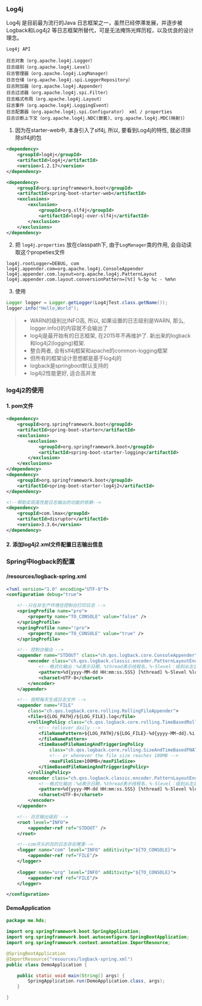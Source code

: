 ### Log4j

Log4j 是目前最为流行的Java 日志框架之一，虽然已经停滞发展，并逐步被Logback和Log4j2 等日志框架所替代，可是无法掩饰光辉历程，以及优良的设计理念。

```properties
Log4j API

日志对象（org.apache.log4j.Logger）
日志级别（org.apache.log4j.Level）
日志管理器（org.apache.log4j.LogManager）
日志仓储（org.apache.log4j.spi.LoggerRepository）
日志附加器（org.apache.log4j.Appender）
日志过滤器（org.apache.log4j.spi.Filter）
日志格式布局（org.apache.log4j.Layout）
日志事件（org.apache.log4j.LoggingEvent）
日志配置器（org.apache.log4j.spi.Configurator） xml / properties
日志诊断上下文（org.apache.log4j.NDC(嵌套)、org.apache.log4j.MDC(映射)）
```

1. 因为在starter-web中, 本身引入了slf4j, 所以, 要看到Log4j的特性, 就必须排除slf4j的包

```xml
<dependency>
    <groupId>log4j</groupId>
    <artifactId>log4j</artifactId>
    <version>1.2.17</version>
</dependency>

<dependency>
    <groupId>org.springframework.boot</groupId>
    <artifactId>spring-boot-starter-web</artifactId>
    <exclusions>
        <exclusion>
            <groupId>org.slf4j</groupId>
            <artifactId>log4j-over-slf4j</artifactId>
        </exclusion>
    </exclusions>
</dependency>
```

2. 把 `log4j.properties` 放在classpath下, 由于`LogManager`类的作用, 会自动读取这个propeties文件

```properties
log4j.rootLogger=DEBUG, com
log4j.appender.com=org.apache.log4j.ConsoleAppender
log4j.appender.com.layout=org.apache.log4j.PatternLayout
log4j.appender.com.layout.conversionPattern=[%t] %-5p %c - %m%n
```

3. 使用

```java
Logger logger = Logger.getLogger(Log4jTest.class.getName());
logger.info("Hello,World");
```

> * WARN的级别比INFO高, 所以, 如果设置的日志级别是WARN, 那么, logger.info()的内容就不会输出了
> * log4j是最开始有的日志框架, 在2015年不再维护了. 新出来的logback和log4j2(logging)框架.
> * 整合两者, 会有slf4j框架和apache的common-logging框架
> * 但所有的框架设计思想都是基于log4j的
> * logback是springboot默认支持的
> * log4j2性能更好, 适合高并发



### log4j2的使用

#### 1. pom文件

```xml
<dependency>
    <groupId>org.springframework.boot</groupId>
    <artifactId>spring-boot-starter</artifactId>
    <exclusions>
        <exclusion>
            <groupId>org.springframework.boot</groupId>
            <artifactId>spring-boot-starter-logging</artifactId>
        </exclusion>
    </exclusions>
</dependency>
<dependency>
    <groupId>org.springframework.boot</groupId>
    <artifactId>spring-boot-starter-log4j2</artifactId>
</dependency>

<!--帮助实现高性能日志输出的功能的依赖-->
<dependency>
    <groupId>com.lmax</groupId>
    <artifactId>disruptor</artifactId>
    <version>3.3.6</version>
</dependency>
```

#### 2. 添加log4j2.xml文件配置日志输出信息



### Spring中logback的配置

#### /resources/logback-spring.xml

```xml
<?xml version="1.0" encoding="UTF-8"?>
<configuration debug="true">

	<!--只在非生产环境往控制台打印日志 -->
	<springProfile name="pro">
		<property name="TO_CONSOLE" value="false" />
	</springProfile>
	<springProfile name="!pro">
		<property name="TO_CONSOLE" value="true" />
	</springProfile>

	<!-- 控制台输出 -->
	<appender name="STDOUT" class="ch.qos.logback.core.ConsoleAppender">
		<encoder class="ch.qos.logback.classic.encoder.PatternLayoutEncoder">
			<!--格式化输出：%d表示日期，%thread表示线程名，%-5level：级别从左显示5个字符宽度%msg：日志消息，%n是换行符 -->
			<pattern>%d{yyyy-MM-dd HH:mm:ss.SSS} [%thread] %-5level %logger{50}:%line - %msg%n</pattern>
			<charset>UTF-8</charset>
		</encoder>
	</appender>

	<!-- 按照每天生成日志文件 -->
	<appender name="FILE"
		class="ch.qos.logback.core.rolling.RollingFileAppender">
		<file>${LOG_PATH}/${LOG_FILE}.log</file>
		<rollingPolicy class="ch.qos.logback.core.rolling.TimeBasedRollingPolicy">
			<!-- rollover daily -->
			<fileNamePattern>${LOG_PATH}/${LOG_FILE}-%d{yyyy-MM-dd}.%i.log
			</fileNamePattern>
			<timeBasedFileNamingAndTriggeringPolicy
				class="ch.qos.logback.core.rolling.SizeAndTimeBasedFNATP">
				<!-- or whenever the file size reaches 100MB -->
				<maxFileSize>100MB</maxFileSize>
			</timeBasedFileNamingAndTriggeringPolicy>
		</rollingPolicy>
		<encoder class="ch.qos.logback.classic.encoder.PatternLayoutEncoder">
			<!--格式化输出：%d表示日期，%thread表示线程名，%-5level：级别从左显示5个字符宽度%msg：日志消息，%n是换行符 -->
			<pattern>%d{yyyy-MM-dd HH:mm:ss.SSS} [%thread] %-5level %logger{50}:%line - %msg%n</pattern>
			<charset>UTF-8</charset>
		</encoder>
	</appender>

	<!-- 日志输出级别 -->
	<root level="INFO">
		<appender-ref ref="STDOUT" />
	</root>

	<!--com开头的包的日志存在哪里-->
	<logger name="com" level="INFO" additivity="${TO_CONSOLE}">
		<appender-ref ref="FILE"/>
	</logger>
	
	<logger name="org" level="INFO" additivity="${TO_CONSOLE}">
		<appender-ref ref="FILE"/>
	</logger>

</configuration>
```

#### DemoApplication

```java
package me.hds;

import org.springframework.boot.SpringApplication;
import org.springframework.boot.autoconfigure.SpringBootApplication;
import org.springframework.context.annotation.ImportResource;

@SpringBootApplication
@ImportResource("resources/logback-spring.xml")
public class DemoApplication {

    public static void main(String[] args) {
        SpringApplication.run(DemoApplication.class, args);
    }

}
```

